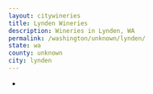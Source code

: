 ```yaml
---
layout: citywineries
title: Lynden Wineries
description: Wineries in Lynden, WA
permalink: /washington/unknown/lynden/
state: wa
county: unknown
city: lynden
---
```

-
